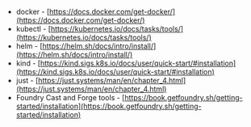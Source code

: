 <!--@include: ./_astria-cli-install.md-->

<CLI />

- docker - [https://docs.docker.com/get-docker/](https://docs.docker.com/get-docker/)
- kubectl - [https://kubernetes.io/docs/tasks/tools/](https://kubernetes.io/docs/tasks/tools/)
- helm - [https://helm.sh/docs/intro/install/](https://helm.sh/docs/intro/install/)
- kind - [https://kind.sigs.k8s.io/docs/user/quick-start/#installation](https://kind.sigs.k8s.io/docs/user/quick-start/#installation)
- just - [https://just.systems/man/en/chapter_4.html](https://just.systems/man/en/chapter_4.html)
- Foundry Cast and Forge tools -
  [https://book.getfoundry.sh/getting-started/installation](https://book.getfoundry.sh/getting-started/installation)
